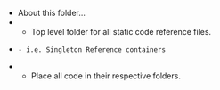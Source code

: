 * About this folder...
*   - Top level folder for all static code reference files.
*     - i.e. Singleton Reference containers
*   - Place all code in their respective folders.